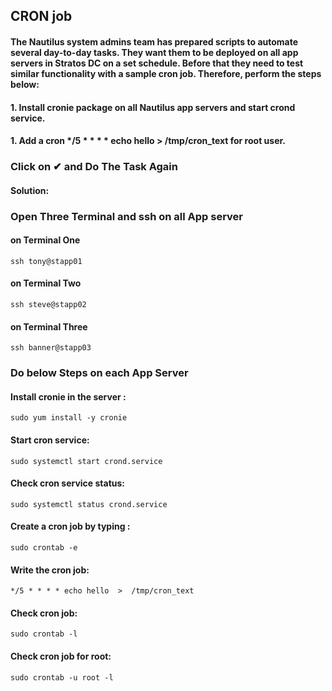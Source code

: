 ## CRON job   
#### The Nautilus system admins team has prepared scripts to automate several day-to-day tasks. They want them to be deployed on all app servers in Stratos DC on a set schedule. Before that they need to test similar functionality with a sample cron job. Therefore, perform the steps below: 
 #### 1. Install cronie package on all Nautilus app servers and start crond service. 
 #### 1. Add a cron */5 * * * * echo hello > /tmp/cron_text for root user.
### Click on ✔ and Do The Task Again
#### Solution:
### Open Three Terminal and ssh on all App server
#### on Terminal One
 ```
 ssh tony@stapp01
 ```
#### on Terminal Two
 ```
 ssh steve@stapp02
 ```
#### on Terminal Three
 ```
 ssh banner@stapp03
 ```
### Do below Steps on each App Server
#### Install cronie in the server :
 ```
 sudo yum install -y cronie
 ```
#### Start cron service: 
 ```
 sudo systemctl start crond.service
 ``` 
#### Check cron service status: 
 ```
 sudo systemctl status crond.service
 ```
#### Create a cron job by typing : 
 ```
 sudo crontab -e
 ```
#### Write the cron job:
 ```
 */5 * * * * echo hello  >  /tmp/cron_text
 ```
#### Check cron job: 
 ```
 sudo crontab -l
 ```
#### Check cron job for root: 
 ```
 sudo crontab -u root -l
 ```

